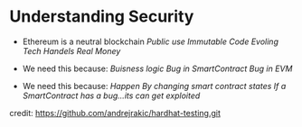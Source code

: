 # Understanding Security

- Ethereum is a neutral blockchain
  _Public use_
  _Immutable Code_
  _Evoling Tech_
  _Handels Real Money_

- We need this because:
  _Buisness logic_
  _Bug in SmartContract_
  _Bug in EVM_

- We need this because:
  _Happen By changing smart contract states_
  _If a SmartContract has a bug...its can get exploited_




credit: https://github.com/andrejrakic/hardhat-testing.git